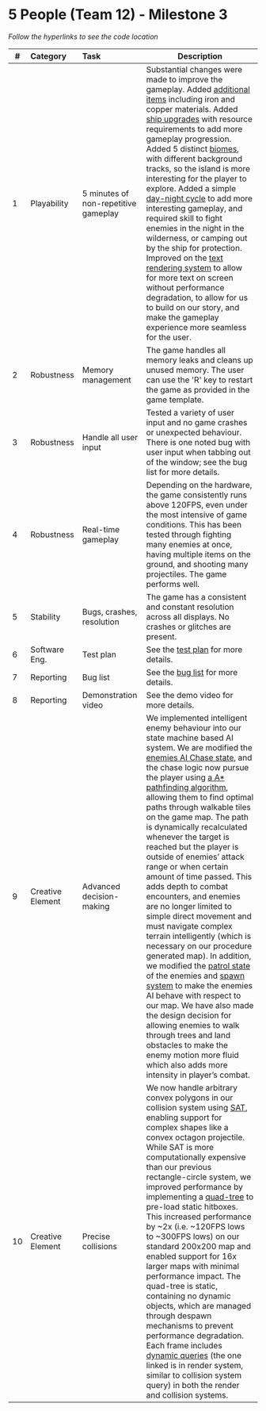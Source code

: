 # 5 People (Team 12) - Milestone 3

_Follow the hyperlinks to see the code location_

| #   | Category         | Task                                 | Description                                                                                                                                                                                                                                                                                                                                                                                                                                                                                                                                                                                                                                                                                                                                                     |
| --- | :--------------- | :----------------------------------- | --------------------------------------------------------------------------------------------------------------------------------------------------------------------------------------------------------------------------------------------------------------------------------------------------------------------------------------------------------------------------------------------------------------------------------------------------------------------------------------------------------------------------------------------------------------------------------------------------------------------------------------------------------------------------------------------------------------------------------------------------------------- |
| 1   | Playability      | 5 minutes of non-repetitive gameplay | Substantial changes were made to improve the gameplay. Added [additional items](https://github.students.cs.ubc.ca/CPSC427-2024W-T2/team-12/blob/0981b404891b276896fd11ea5cb4078a0a7f624e/src/ui_system.cpp#L436C1-L487C2) including iron and copper materials. Added [ship upgrades](https://github.students.cs.ubc.ca/CPSC427-2024W-T2/team-12/blob/26cacffde29181f4e9d91d10e6f0f089c168091d/src/world_system.cpp#L653-L987) with resource requirements to add more gameplay progression. Added 5 distinct [biomes](https://github.students.cs.ubc.ca/CPSC427-2024W-T2/team-12/blob/0981b404891b276896fd11ea5cb4078a0a7f624e/src/map/generate.cpp#L241C1-L296C2), with different background tracks, so the island is more interesting for the player to explore. Added a simple [day-night cycle](https://github.students.cs.ubc.ca/CPSC427-2024W-T2/team-12/blob/0981b404891b276896fd11ea5cb4078a0a7f624e/shaders/vignette.fs.glsl#L45C1-L63C2) to add more interesting gameplay, and required skill to fight enemies in the night in the wilderness, or camping out by the ship for protection. Improved on the [text rendering system](https://github.students.cs.ubc.ca/CPSC427-2024W-T2/team-12/blob/0981b404891b276896fd11ea5cb4078a0a7f624e/src/render_system.cpp#L210C1-L261C1) to allow for more text on screen without performance degradation, to allow for us to build on our story, and make the gameplay experience more seamless for the user. |
| 2   | Robustness       | Memory management                    | The game handles all memory leaks and cleans up unused memory. The user can use the 'R' key to restart the game as provided in the game template.                                                                                                                                                                                                                                                                                                                                                                                                                                                                                                                                                                                                               |
| 3   | Robustness       | Handle all user input                | Tested a variety of user input and no game crashes or unexpected behaviour. There is one noted bug with user input when tabbing out of the window; see the bug list for more details.                                                                                                                                                                                                                                                                                                                                                                                                                                                                                                                                                                           |
| 4   | Robustness       | Real-time gameplay                   | Depending on the hardware, the game consistently runs above 120FPS, even under the most intensive of game conditions. This has been tested through fighting many enemies at once, having multiple items on the ground, and shooting many projectiles. The game performs well.                                                                                                                                                                                                                                                                                                                                                                                                                                                                                   |
| 5   | Stability        | Bugs, crashes, resolution            | The game has a consistent and constant resolution across all displays. No crashes or glitches are present.                                                                                                                                                                                                                                                                                                                                                                                                                                                                                                                                                                                                                                                      |
| 6   | Software Eng.    | Test plan                            | See the [test plan](doc/test-plan.md) for more details.                                                                                                                                                                                                                                                                                                                                                                                                                                                                                                                                                                                                                                                                                                         |
| 7   | Reporting        | Bug list                             | See the [bug list](doc/bug-report.csv) for more details.                                                                                                                                                                                                                                                                                                                                                                                                                                                                                                                                                                                                                                                                                                        |
| 8   | Reporting        | Demonstration video                  | See the demo video for more details.                                                                                                                                                                                                                                                                                                                                                                                                                                                                                                                                                                                                                                                                                                                            |
| 9   | Creative Element | Advanced decision-making             | We implemented intelligent enemy behaviour into our state machine based AI system. We are modified the [enemies AI Chase state](https://github.students.cs.ubc.ca/CPSC427-2024W-T2/team-12/blob/b565dec0d20456a4724be30e47584e62355b9bcb/src/ai/state_machine/chase_state.cpp#L35), and the chase logic now pursue the player using [a A* pathfinding algorithm](https://github.students.cs.ubc.ca/CPSC427-2024W-T2/team-12/blob/b565dec0d20456a4724be30e47584e62355b9bcb/src/ai/path_finder.cpp#L14), allowing them to find optimal paths through walkable tiles on the game map. The path is dynamically recalculated whenever the target is reached but the player is outside of enemies’ attack range or when certain amount of time passed. This adds depth to combat encounters, and enemies are no longer limited to simple direct movement and must navigate complex terrain intelligently (which is necessary on our procedure generated map). In addition, we modified the [patrol state](https://github.students.cs.ubc.ca/CPSC427-2024W-T2/team-12/blob/b565dec0d20456a4724be30e47584e62355b9bcb/src/ai/state_machine/patrol_state.cpp#L14) of the enemies and [spawn system](https://github.students.cs.ubc.ca/CPSC427-2024W-T2/team-12/blob/b565dec0d20456a4724be30e47584e62355b9bcb/src/spawn_system.cpp#L147) to make the enemies AI behave with respect to our map. We have also made the design decision for allowing enemies to walk through trees and land obstacles to make the enemy motion more fluid which also adds more intensity in player’s combat.                                                                                                                                                                                                                                                                                                                                                                                                                                                                                                                                                                                                                   |
| 10  | Creative Element | Precise collisions                   | We now handle arbitrary convex polygons in our collision system using [SAT](https://github.students.cs.ubc.ca/CPSC427-2024W-T2/team-12/blob/26cacffde29181f4e9d91d10e6f0f089c168091d/src/collision/hitbox.cpp#L8), enabling support for complex shapes like a convex octagon projectile. While SAT is more computationally expensive than our previous rectangle-circle system, we improved performance by implementing a [quad-tree](https://github.students.cs.ubc.ca/CPSC427-2024W-T2/team-12/blob/26cacffde29181f4e9d91d10e6f0f089c168091d/src/quadtree/quadtree.hpp#L9) to pre-load static hitboxes. This increased performance by ~2x (i.e. ~120FPS lows to ~300FPS lows) on our standard 200x200 map and enabled support for 16x larger maps with minimal performance impact. The quad-tree is static, containing no dynamic objects, which are managed through despawn mechanisms to prevent performance degradation. Each frame includes [dynamic queries](https://github.students.cs.ubc.ca/CPSC427-2024W-T2/team-12/blob/26cacffde29181f4e9d91d10e6f0f089c168091d/src/render_system.cpp#L730) (the one linked is in render system, similar to collision system query) in both the render and collision systems.                                                                                                                                                                                                                                                                                                                                                                                                                                                                                                      |
